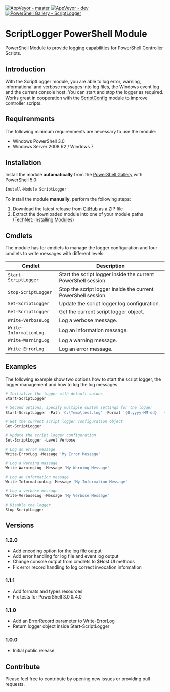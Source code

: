 [![AppVeyor - master](https://ci.appveyor.com/api/projects/status/syyabalhc1ivgei7/branch/master?svg=true)](https://ci.appveyor.com/project/claudiospizzi/scriptlogger/branch/master) [![AppVeyor - dev](https://ci.appveyor.com/api/projects/status/syyabalhc1ivgei7/branch/dev?svg=true)](https://ci.appveyor.com/project/claudiospizzi/scriptlogger/branch/dev) [![PowerShell Gallery - ScriptLogger](https://img.shields.io/badge/PowerShell%20Gallery-ScriptLogger-0072C6.svg)](https://www.powershellgallery.com/packages/ScriptLogger)

# ScriptLogger PowerShell Module
PowerShell Module to provide logging capabilities for PowerShell Controller Scripts.


## Introduction

With the ScriptLogger module, you are able to log error, warning, informational and verbose messages into log files, the Windows event log and the current console host. You can start and stop the logger as required. Works great in cooperation with the [ScriptConfig](https://github.com/claudiospizzi/ScriptConfig) module to improve controller scripts.


## Requirenments

The following minimum requirenments are necessary to use the module:

* Windows PowerShell 3.0
* Windows Server 2008 R2 / Windows 7


## Installation

Install the module **automatically** from the [PowerShell Gallery](https://www.powershellgallery.com/packages/ScriptLogger) with PowerShell 5.0:

```powershell
Install-Module ScriptLogger
```

To install the module **manually**, perform the following steps:

1. Download the latest release from [GitHub](https://github.com/claudiospizzi/ScriptLogger/releases) as a ZIP file
2. Extract the downloaded module into one of your module paths ([TechNet: Installing Modules](https://technet.microsoft.com/en-us/library/dd878350))


## Cmdlets

The module has for cmdlets to manage the logger configuration and four cmdlets to write messages with different levels:

| Cmdlet                  | Description                                                     |
| ----------------------- | --------------------------------------------------------------- |
| `Start-ScriptLogger`    | Start the script logger inside the current PowerShell session.  |
| `Stop-ScriptLogger`     | Stop the script logger inside the current PowerShell session.   |
| `Set-ScriptLogger`      | Update the script logger log configuration.                     |
| `Get-ScriptLogger`      | Get the current script logger object.                           |
| `Write-VerboseLog`      | Log a verbose message.                                          |
| `Write-InformationLog`  | Log an information message.                                     |
| `Write-WarningLog`      | Log a warning message.                                          |
| `Write-ErrorLog`        | Log an error message.                                           |



## Examples

The following example show two options how to start the script logger, the logger management and how to log the log messages.

```powershell
# Initialize the logger with default values
Start-ScriptLogger

# Second options, specify multiple custom settings for the logger
Start-ScriptLogger -Path 'C:\Temp\test.log' -Format '{0:yyyy-MM-dd}   {0:HH:mm:ss}   {1}   {2}   {3,-11}   {4}' -Level Warning -SkipEventLog -HideConsoleOutput

# Get the current script logger configuration object
Get-ScriptLogger

# Update the script logger configuration
Set-ScriptLogger -Level Verbose

# Log an error message
Write-ErrorLog -Message 'My Error Message'

# Log a warning massage
Write-WarningLog -Message 'My Warning Message'

# Log an information message
Write-InformationLog -Message 'My Information Message'

# Log a verbose message
Write-VerboseLog -Message 'My Verbose Message'

# Disable the logger
Stop-ScriptLogger
```


## Versions

### 1.2.0

- Add encoding option for the log file output
- Add error handling for log file and event log output
- Change console output from cmdlets to $Host.UI methods
- Fix error record handling to log correct invocation information

### 1.1.1

- Add formats and types resources
- Fix tests for PowerShell 3.0 & 4.0

### 1.1.0

- Add an ErrorRecord parameter to Write-ErrorLog
- Return logger object inside Start-ScriptLogger

### 1.0.0

- Initial public release


## Contribute

Please feel free to contribute by opening new issues or providing pull requests.
